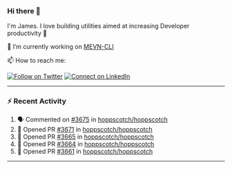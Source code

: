 ### Hi there 👋

I'm James. I love building utilities aimed at increasing Developer productivity :raised_hands: 

🔭 I’m currently working on [MEVN-CLI](https://github.com/madlabsinc/mevn-cli)

📫 How to reach me:

[![Follow on Twitter](https://img.shields.io/badge/--twitter?label=Twitter&logo=Twitter&style=social)](https://twitter.com/james_madhacks) [![Connect on LinkedIn](https://img.shields.io/badge/--linkedin?label=LinkedIn&logo=LinkedIn&style=social)](https://www.linkedin.com/in/jamesgeorge007)

---

### :zap: Recent Activity

<!--START_SECTION:activity-->
1. 🗣 Commented on [#3675](https://github.com/hoppscotch/hoppscotch/issues/3675#issuecomment-1864845920) in [hoppscotch/hoppscotch](https://github.com/hoppscotch/hoppscotch)
2. 💪 Opened PR [#3671](https://github.com/hoppscotch/hoppscotch/pull/3671) in [hoppscotch/hoppscotch](https://github.com/hoppscotch/hoppscotch)
3. 💪 Opened PR [#3665](https://github.com/hoppscotch/hoppscotch/pull/3665) in [hoppscotch/hoppscotch](https://github.com/hoppscotch/hoppscotch)
4. 💪 Opened PR [#3664](https://github.com/hoppscotch/hoppscotch/pull/3664) in [hoppscotch/hoppscotch](https://github.com/hoppscotch/hoppscotch)
5. 💪 Opened PR [#3661](https://github.com/hoppscotch/hoppscotch/pull/3661) in [hoppscotch/hoppscotch](https://github.com/hoppscotch/hoppscotch)
<!--END_SECTION:activity-->

---

<!--
**jamesgeorge007/jamesgeorge007** is a ✨ _special_ ✨ repository because its `README.md` (this file) appears on your GitHub profile.

Here are some ideas to get you started:

- 🌱 I’m currently learning ...
- 👯 I’m looking to collaborate on ...
- 🤔 I’m looking for help with ...
- 💬 Ask me about ...
- 😄 Pronouns: ...
- ⚡ Fun fact: ...
-->
